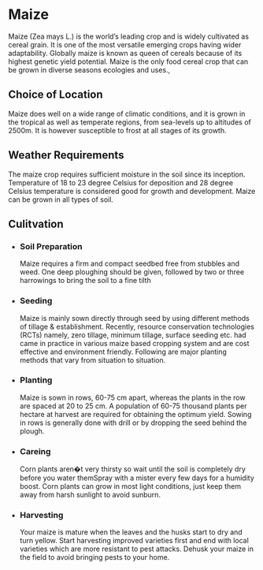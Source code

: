 # Maize 
Maize (Zea mays L.) is the world’s leading crop and is widely cultivated as cereal grain. It is one of the most versatile emerging crops having wider adaptability. Globally maize is known as queen of cereals because of its highest genetic yield potential. Maize is the only food cereal crop that can be grown in diverse seasons ecologies and uses.,
## Choice of Location 
Maize does well on a wide range of climatic conditions, and it is grown in the tropical as well as temperate regions, from sea-levels up to altitudes of 2500m. It is however susceptible to frost at all stages of its growth. 
## Weather Requirements 
The maize crop requires sufficient moisture in the soil since its inception. Temperature of 18 to 23 degree Celsius for deposition and 28 degree Celsius temperature is considered good for growth and development. Maize can be grown in all types of soil. 
## Culitvation 
  - ### Soil Preparation 
    Maize requires a firm and compact seedbed free from stubbles and weed. One deep ploughing should be given, followed by two or three harrowings to bring the soil to a fine tilth 
  - ### Seeding 
    Maize is mainly sown directly through seed by using different methods of tillage & establishment. Recently, resource conservation technologies (RCTs) namely, zero tillage, minimum tillage, surface seeding etc. had came in practice in various maize based cropping system and are cost effective and environment friendly. Following are major planting methods that vary from situation to situation.        
  - ### Planting 
    Maize is sown in rows, 60-75 cm apart, whereas the plants in the row are spaced at 20 to 25 cm. A population of 60-75 thousand plants per hectare at harvest are required for obtaining the optimum yield. Sowing in rows is generally done with drill or by dropping the seed behind the plough. 
  - ### Careing 
    Corn plants aren�t very thirsty so wait until the soil is completely dry before you water themSpray with a mister every few days for a humidity boost. Corn plants can grow in most light conditions, just keep them away from harsh sunlight to avoid sunburn.
  - ### Harvesting 
    Your maize is mature when the leaves and the husks start to dry and turn yellow. Start harvesting improved varieties first and end with local varieties which are more resistant to pest attacks. Dehusk your maize in the field to avoid bringing pests to your home. 
